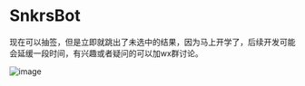 # SnkrsBot
现在可以抽签，但是立即就跳出了未选中的结果，因为马上开学了，后续开发可能会延缓一段时间，有兴趣或者疑问的可以加wx群讨论。

![image](https://github.com/stvea/SnkrsBot/master/images/微信图片_20190217213818.jpg)
